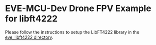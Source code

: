 # EVE-MCU-Dev Drone FPV Example for libft4222

Please follow the instructions to setup the LibFT4222 library in the [eve_libft4222 directory](../../../ports/eve_libft4222/README.md).
